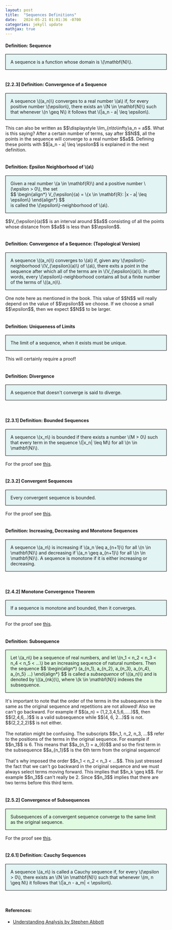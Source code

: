 ```yaml
---
layout: post
title:  "Sequences Definitions"
date:   2024-05-21 01:01:36 -0700
categories: jekyll update
mathjax: true
---
```

<!------------------------------------------------------------------------------------>
<h4><b>Definition: Sequence</b></h4>
<div style="background-color: #E3F4F4; padding: 15px 15px 15px 15px; border:1px solid black;">
  A sequence is a function whose domain is \(\mathbf{N}\).
</div>
<br>
<!------------------------------------------------------------------------------------>
<h4><b>[2.2.3] Definition: Convergence of a Sequence</b></h4>
<div style="background-color: #E3F4F4; padding: 15px 15px 15px 15px; border:1px solid black;">
  A sequence \((a_n)\) converges to a real number \(a\) if, for every positive number \(\epsilon\), there exists an \(N \in \mathbf{N}\) such that whenever \(n \geq N\) it follows that \(|a_n - a| \leq \epsilon\).
</div>
<br>
This can also be written as $$\displaystyle \lim_{n\to\infty}a_n = a$$. What is this saying? After a certain number of terms, say after $$N$$, all the points in the sequence will converge to a real number $$a$$. Defining these points with $$|a_n - a| \leq \epsilon$$ is explained in the next definition.
<br>
<br>
<!------------------------------------------------------------------------------------>
<h4><b>Definition: Epsilon Neighborhood of \(a\)</b></h4>
<div style="background-color: #E3F4F4; padding: 15px 15px 15px 15px; border:1px solid black;">
  Given a real number \(a \in \mathbf{R}\) and a positive number \(\epsilon > 0\), the set
  <div>
	  $$
	  \begin{align*}
	  V_{\epsilon}(a) = \{x \in \mathbf{R}: |x - a| \leq \epsilon\}
	  \end{align*}
	  $$
  </div>
  is called the \(\epsilon\)-neighborhood of \(a\).
</div>
<br>
$$V_{\epsilon}(a)$$ is an interval around $$a$$ consisting of all the points whose distance from $$a$$ is less than $$\epsilon$$. 
<br>
<br>
<!------------------------------------------------------------------------------------>
<h4><b>Definition: Convergence of a Sequence: (Topological Version)</b></h4>
<div style="background-color: #E3F4F4; padding: 15px 15px 15px 15px; border:1px solid black;">
	A sequence \((a_n)\) converges to \(a\) if, given any \(\epsilon\)-neighborhood \(V_{\epsilon}(a)\) of \(a\), there exits a point in the sequence after which all of the terms are in \(V_{\epsilon}(a)\). In other words, every \(\epsilon\)-neighborhood contains all but a finite number of the terms of \((a_n)\).
</div>
<br>
One note here as mentioned in the book. This value of $$N$$ will really depend on the value of $$\epsilon$$ we choose. If we choose a small $$\epsilon$$, then we expect $$N$$ to be larger.
<br>
<br>
<!------------------------------------------------------------------------------------>
<h4><b>Definition: Uniqueness of Limits</b></h4>
<div style="background-color: #E3F4F4; padding: 15px 15px 15px 15px; border:1px solid black;">
	The limit of a sequence, when it exists must be unique.
</div>
<br>
This will certainly require a proof!
<br>
<br>
<!------------------------------------------------------------------------------------>
<h4><b>Definition: Divergence</b></h4>
<div style="background-color: #E3F4F4; padding: 15px 15px 15px 15px; border:1px solid black;">
	A sequence that doesn't converge is said to diverge.
</div>
<br>
<br>
<!------------------------------------------------------------------------------------>
<h4><b>[2.3.1] Definition: Bounded Sequences</b></h4>
<div style="background-color: #E3F4F4; padding: 15px 15px 15px 15px; border:1px solid black;">
	A sequence \(x_n\) is bounded if there exists a number \(M > 0\) such that every term in the sequence \(|x_n| \leq M\) for all \(n \in \mathbf{N}\).
</div>
<br>
For the proof see <a href="https://strncat.github.io/jekyll/update/2024/06/03/analysis-seq-bounded.html">this</a>.
<br>
<br>
<!------------------------------------------------------------------------------------>
<h4><b>[2.3.2] Convergent Sequences</b></h4>
<div style="background-color: #E3F4F4; padding: 15px 15px 15px 15px; border:1px solid black;">
  Every convergent sequence is bounded.
</div>
<br>
For the proof see <a href="https://strncat.github.io/jekyll/update/2024/06/12/analysis-seq-if-convergent-then-bounded.html">this</a>.
<br>
<br>
<!------------------------------------------------------------------------------------>
<h4><b>Definition: Increasing, Decreasing and Monotone Sequences</b></h4>
<div style="background-color: #E3F4F4; padding: 15px 15px 15px 15px; border:1px solid black;">
	A sequence \(a_n\) is increasing if \(a_n \leq a_{n+1}\) for all \(n \in \mathbf{N}\) and decreasing if \(a_n \geq a_{n+1}\) for all \(n \in \mathbf{N}\). A sequence is monotone if it is either increasing or decreasing.
</div>
<br>
<br>
<!------------------------------------------------------------------------------------>
<h4><b>[2.4.2] Monotone Convergence Theorem</b></h4>
<div style="background-color: #E3F4F4; padding: 15px 15px 15px 15px; border:1px solid black;">
  If a sequence is monotone and bounded, then it converges.
</div>
<br>
For the proof see <a href="https://strncat.github.io/jekyll/update/2024/04/29/analysis-seq-monotone-convergence-theorem.html">this</a>.
<br>
<br>
<!------------------------------------------------------------------------------------>
<h4><b>Definition: Subsequence</b></h4>
<div style="background-color: #E0FBE2; padding: 15px 15px 15px 15px; border:1px solid black;">
	Let \(a_n\) be a sequence of real numbers, and let \(n_1 < n_2 < n_3 < n_4 < n_5 < ...\) be an increasing sequence of natural numbers. Then the sequence
		  $$
		  \begin{align*}
		  (a_{n_1}, a_{n_2}, a_{n_3}, a_{n_4}, a_{n_5} ...)
		  \end{align*}
		  $$
    is called a <i>subsequence</i> of \((a_n)\) and is denoted by \((a_{nk})\), where \(k \in \mathbf{N}\) indexes the subsequence.
</div>
<br>
It's important to note that the order of the terms in the subsequence is the same as the original sequence and repetitions are not allowed! Also we can't go backward. For example if $$(a_n) = (1,2,3,4,5,6,.....)$$, then $$(2,4,6,..)$$ is a valid subsequence while $$(4, 6, 2...)$$ is not. $$(2,2,2,2)$$ is not either.
<br>
<br>
The notation might be confusing. The subscripts $$n_1, n_2, n_3, ...$$ refer to the positions of the terms in the original sequence. For example if $$n_1$$ is 6. This means that $$a_{n_1} = a_{6}$$ and so the first term in the subsequence $$a_{n_1}$$ is the 6th term from the original sequence! 
<br>
<br>
That's why imposed the order $$n_1 < n_2 < n_3 < ...$$. This just stressed the fact that we can't go backward in the original sequence and we must always select terms moving forward. This implies that $$n_k \geq k$$. For example $$n_3$$ can't really be 2. Since $$n_3$$ implies that there are two terms before this third term.
<br>
<br>
<!------------------------------------------------------------------------------------>
<h4><b>[2.5.2] Convergence of Subsequences</b></h4>
<div style="background-color: #E0FBE2; padding: 15px 15px 15px 15px; border:1px solid black;">
  Subsequences of a convergent sequence converge to the same limit as the original sequence.
</div>
<br>
For the proof see <a href="https://strncat.github.io/jekyll/update/2024/06/11/analysis-seq-subseq-convergence.html">this</a>.
<br>
<br>
<!------------------------------------------------------------------------------------>
<h4><b>[2.6.1] Definition: Cauchy Sequences</b></h4>
<div style="background-color: #E3F4F4; padding: 15px 15px 15px 15px; border:1px solid black;">
	A sequence \(a_n\) is called a Cauchy sequence if, for every  \(\epsilon > 0\), there exists an \(N \in \mathbf{N}\) such that whenever \(m, n \geq N\) it follows that \(|a_n - a_m| < \epsilon\).
</div>
<br>
<br>
<!------------------------------------------------------------------------------------>
<h4><b>References:</b></h4>
<ul>
<li><a href="https://www.amazon.com/Understanding-Analysis-Undergraduate-Texts-Mathematics/dp/1493927116">Understanding Analysis by Stephen Abbott</a></li>
</ul>